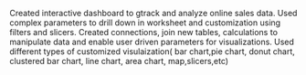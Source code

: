 
Created interactive dashboard to gtrack and analyze online sales data.
Used complex parameters to drill down in worksheet and customization using filters and slicers.
Created connections, join new tables, calculations to manipulate data and enable user driven parameters for visualizations.
Used different types of customized visulaization( bar chart,pie chart, donut chart, clustered bar chart, line chart, area chart,
map,slicers,etc)
